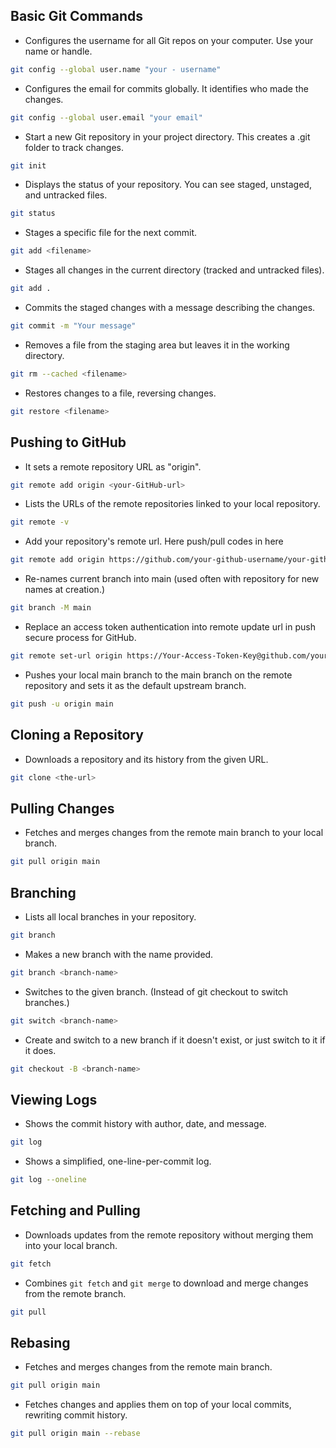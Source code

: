## Basic Git Commands
* Configures the username for all Git repos on your computer. Use your name or handle.
```bash
git config --global user.name "your - username"
```

* Configures the email for commits globally. It identifies who made the changes.
```bash
git config --global user.email "your email"
```

* Start a new Git repository in your project directory. This creates a .git folder to track changes.
```bash
git init
```

* Displays the status of your repository. You can see staged, unstaged, and untracked files.
```bash
git status
```

* Stages a specific file for the next commit.
```bash
git add <filename>
```

* Stages all changes in the current directory (tracked and untracked files).
```bash
git add .
```
* Commits the staged changes with a message describing the changes.
```bash
git commit -m "Your message"
```

* Removes a file from the staging area but leaves it in the working directory.
```bash
git rm --cached <filename>
```

* Restores changes to a file, reversing changes.
```bash
git restore <filename>
```

## Pushing to GitHub
* It sets a remote repository URL as "origin".
```bash
git remote add origin <your-GitHub-url>
```

* Lists the URLs of the remote repositories linked to your local repository.
```bash
git remote -v
```

* Add your repository's remote url. Here push/pull codes in here
```bash
git remote add origin https://github.com/your-github-username/your-github-repository-name.git
```

* Re-names current branch into main (used often with repository for new names at creation.)
```bash
git branch -M main
```

* Replace an access token authentication into remote update url in push secure process for GitHub.
```bash
git remote set-url origin https://Your-Access-Token-Key@github.com/your-github-username/your-github-repository-name.git

```

* Pushes your local main branch to the main branch on the remote repository and sets it as the default upstream branch.
```bash
git push -u origin main
```

## Cloning a Repository
* Downloads a repository and its history from the given URL.
```bash
git clone <the-url>
```

## Pulling Changes
* Fetches and merges changes from the remote main branch to your local branch.
```bash
git pull origin main
```

## Branching
* Lists all local branches in your repository.
```bash
git branch
```

* Makes a new branch with the name provided.
```bash
git branch <branch-name>
```

* Switches to the given branch. (Instead of git checkout to switch branches.)
```bash
git switch <branch-name>
```

* Create and switch to a new branch if it doesn't exist, or just switch to it if it does.
```bash
git checkout -B <branch-name>
```

## Viewing Logs
* Shows the commit history with author, date, and message.
```bash
git log
```

* Shows a simplified, one-line-per-commit log.
```bash
git log --oneline
```

## Fetching and Pulling
* Downloads updates from the remote repository without merging them into your local branch.
```bash
git fetch
```

* Combines `git fetch` and `git merge` to download and merge changes from the remote branch.
```bash
git pull
```

## Rebasing
* Fetches and merges changes from the remote main branch.
```bash
git pull origin main
```

* Fetches changes and applies them on top of your local commits, rewriting commit history.
```bash
git pull origin main --rebase
```